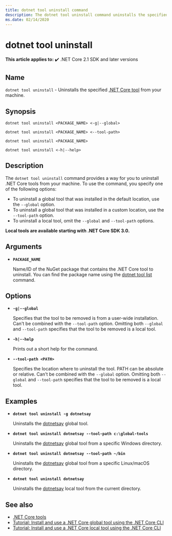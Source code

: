 ```yaml
---
title: dotnet tool uninstall command
description: The dotnet tool uninstall command uninstalls the specified .NET Core tool from your machine.
ms.date: 02/14/2020
---
```

# dotnet tool uninstall

**This article applies to:** ✔️ .NET Core 2.1 SDK and later versions

## Name

`dotnet tool uninstall` - Uninstalls the specified [.NET Core tool](global-tools.md) from your machine.

## Synopsis

```dotnetcli
dotnet tool uninstall <PACKAGE_NAME> <-g|--global>

dotnet tool uninstall <PACKAGE_NAME> <--tool-path>

dotnet tool uninstall <PACKAGE_NAME>

dotnet tool uninstall <-h|--help>
```

## Description

The `dotnet tool uninstall` command provides a way for you to uninstall .NET Core tools from your machine. To use the command, you specify one of the following options:

* To uninstall a global tool that was installed in the default location, use the `--global` option.
* To uninstall a global tool that was installed in a custom location,  use the `--tool-path` option.
* To uninstall a local tool, omit the `--global` and `--tool-path` options.

**Local tools are available starting with .NET Core SDK 3.0.**

## Arguments

- **`PACKAGE_NAME`**

  Name/ID of the NuGet package that contains the .NET Core tool to uninstall. You can find the package name using the [dotnet tool list](dotnet-tool-list.md) command.

## Options

- **`-g|--global`**

  Specifies that the tool to be removed is from a user-wide installation. Can't be combined with the `--tool-path` option. Omitting both `--global` and `--tool-path` specifies that the tool to be removed is a local tool.

- **`-h|--help`**

  Prints out a short help for the command.

- **`--tool-path <PATH>`**

  Specifies the location where to uninstall the tool. PATH can be absolute or relative. Can't be combined with the `--global` option. Omitting both `--global` and `--tool-path` specifies that the tool to be removed is a local tool.

## Examples

- **`dotnet tool uninstall -g dotnetsay`**

  Uninstalls the [dotnetsay](https://www.nuget.org/packages/dotnetsay/) global tool.

- **`dotnet tool uninstall dotnetsay --tool-path c:\global-tools`**

  Uninstalls the [dotnetsay](https://www.nuget.org/packages/dotnetsay/) global tool from a specific Windows directory.

- **`dotnet tool uninstall dotnetsay --tool-path ~/bin`**

  Uninstalls the [dotnetsay](https://www.nuget.org/packages/dotnetsay/) global tool from a specific Linux/macOS directory.

- **`dotnet tool uninstall dotnetsay`**

  Uninstalls the [dotnetsay](https://www.nuget.org/packages/dotnetsay/) local tool from the current directory.

## See also

- [.NET Core tools](global-tools.md)
- [Tutorial: Install and use a .NET Core global tool using the .NET Core CLI](global-tools-how-to-use.md)
- [Tutorial: Install and use a .NET Core local tool using the .NET Core CLI](local-tools-how-to-use.md)
